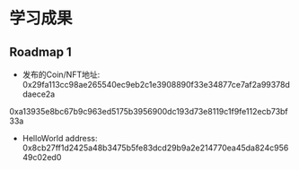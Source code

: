# 学习成果

## Roadmap 1
- 发布的Coin/NFT地址:
0x29fa113cc98ae265540ec9eb2c1e3908890f33e34877ce7af2a99378ddaece2a

0xa13935e8bc67b9c963ed5175b3956900dc193d73e8119c1f9fe112ecb73bf33a

- HelloWorld address:
0x8cb27ff1d2425a48b3475b5fe83dcd29b9a2e214770ea45da824c95649c02ed0
